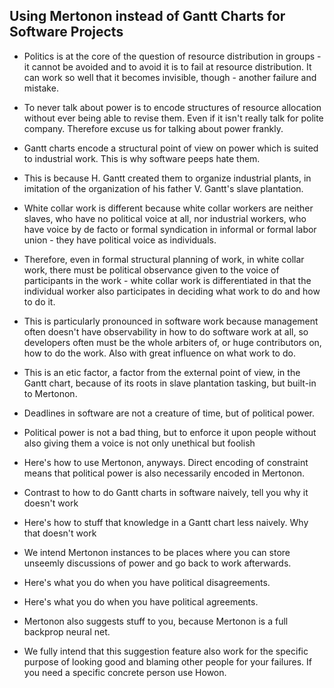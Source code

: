 Using Mertonon instead of Gantt Charts for Software Projects
---

- Politics is at the core of the question of resource distribution in groups - it cannot be avoided and to avoid it is to fail at resource distribution. It can work so well that it becomes invisible, though - another failure and mistake.
- To never talk about power is to encode structures of resource allocation without ever being able to revise them. Even if it isn't really talk for polite company. Therefore excuse us for talking about power frankly.

- Gantt charts encode a structural point of view on power which is suited to industrial work. This is why software peeps hate them.
- This is because H. Gantt created them to organize industrial plants, in imitation of the organization of his father V. Gantt's slave plantation.
- White collar work is different because white collar workers are neither slaves, who have no political voice at all, nor industrial workers, who have voice by de facto or formal syndication in informal or formal labor union - they have political voice as individuals.

- Therefore, even in formal structural planning of work, in white collar work, there must be political observance given to the voice of participants in the work - white collar work is differentiated in that the individual worker also participates in deciding what work to do and how to do it.
- This is particularly pronounced in software work because management often doesn't have observability in how to do software work at all, so developers often must be the whole arbiters of, or huge contributors on, how to do the work. Also with great influence on what work to do.

- This is an etic factor, a factor from the external point of view, in the Gantt chart, because of its roots in slave plantation tasking, but built-in to Mertonon.
- Deadlines in software are not a creature of time, but of political power.
- Political power is not a bad thing, but to enforce it upon people without also giving them a voice is not only unethical but foolish

- Here's how to use Mertonon, anyways. Direct encoding of constraint means that political power is also necessarily encoded in Mertonon.
- Contrast to how to do Gantt charts in software naively, tell you why it doesn't work
- Here's how to stuff that knowledge in a Gantt chart less naively. Why that doesn't work

- We intend Mertonon instances to be places where you can store unseemly discussions of power and go back to work afterwards.
- Here's what you do when you have political disagreements.
- Here's what you do when you have political agreements.
- Mertonon also suggests stuff to you, because Mertonon is a full backprop neural net.
- We fully intend that this suggestion feature also work for the specific purpose of looking good and blaming other people for your failures. If you need a specific concrete person use Howon.
